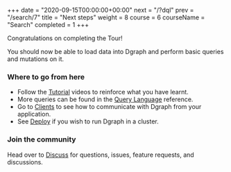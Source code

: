 +++
date = "2020-09-15T00:00:00+00:00"
next = "/?dql"
prev = "/search/7"
title = "Next steps"
weight = 8
course = 6
courseName = "Search"
completed = 1
+++

Congratulations on completing the Tour!

You should now be able to load data into Dgraph and perform basic queries and
mutations on it.

### Where to go from here

- Follow the [Tutorial](https://dgraph.io/docs/tutorials/) videos to reinforce
  what you have learnt.
- More queries can be found in the
  [Query Language](https://dgraph.io/docs/query-language/) reference.
- Go to [Clients](https://dgraph.io/docs/clients/) to see how to communicate
  with Dgraph from your application.
- See [Deploy](https://dgraph.io/docs/deploy) if you wish to run Dgraph in a
  cluster.

### Join the community

Head over to [Discuss](https://discuss.dgraph.io/) for questions, issues,
feature requests, and discussions.
